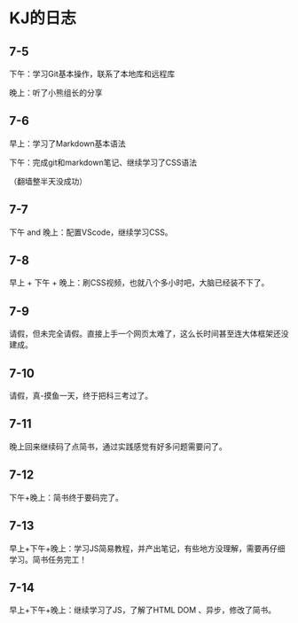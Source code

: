 # KJ的日志
7-5
---
下午：学习Git基本操作，联系了本地库和远程库

晚上：听了小熊组长的分享

## 7-6

早上：学习了Markdown基本语法

下午：完成git和markdown笔记、继续学习了CSS语法

（翻墙整半天没成功）

 ## 7-7

下午 and 晚上：配置VScode，继续学习CSS。

## 7-8

早上 + 下午 + 晚上：刷CSS视频，也就八个多小时吧，大脑已经装不下了。

## 7-9

请假，但未完全请假。直接上手一个网页太难了，这么长时间甚至连大体框架还没建成。

## 7-10

请假，真-摸鱼一天，终于把科三考过了。

## 7-11

晚上回来继续码了点简书，通过实践感觉有好多问题需要问了。

## 7-12

下午+晚上：简书终于要码完了。

## 7-13

早上+下午+晚上：学习JS简易教程，并产出笔记，有些地方没理解，需要再仔细学习。简书任务完工！

## 7-14

早上+下午+晚上：继续学习了JS，了解了HTML DOM 、异步，修改了简书。
